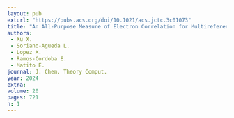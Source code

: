 ```yaml
---
layout: pub
exturl: "https://pubs.acs.org/doi/10.1021/acs.jctc.3c01073"
title: "An All-Purpose Measure of Electron Correlation for Multireference Diagnostics"
authors:
 - Xu X.
 - Soriano-Agueda L.
 - Lopez X.
 - Ramos-Cordoba E.
 - Matito E.
journal: J. Chem. Theory Comput.
year: 2024
extra: 
volume: 20
pages: 721
n: 1
---
```

